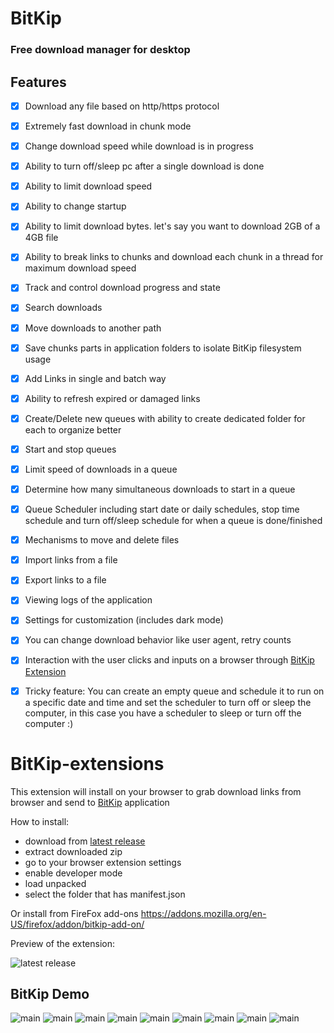 # BitKip
### Free download manager for desktop 

## Features

- [x] Download any file based on http/https protocol
- [x] Extremely fast download in chunk mode
- [x] Change download speed while download is in progress
- [x] Ability to turn off/sleep pc after a single download is done
- [x] Ability to limit download speed
- [x] Ability to change startup
- [x] Ability to limit download bytes. let's say you want to download 2GB of a 4GB file
- [x] Ability to break links to chunks and download each chunk in a thread for maximum download speed
- [x] Track and control download progress and state
- [x] Search downloads
- [x] Move downloads to another path 
- [x] Save chunks parts in application folders to isolate BitKip filesystem usage
- [x] Add Links in single and batch way
- [x] Ability to refresh expired or damaged links
- [x] Create/Delete new queues with ability to create dedicated folder for each to organize better
- [x] Start and stop queues
- [x] Limit speed of downloads in a queue
- [x] Determine how many simultaneous downloads to start in a queue
- [x] Queue Scheduler including start date or daily schedules, stop time schedule and turn off/sleep schedule for when a queue is done/finished
- [x] Mechanisms to move and delete files 
- [x] Import links from a file
- [x] Export links to a file
- [x] Viewing logs of the application
- [x] Settings for customization (includes dark mode)
- [x] You can change download behavior like user agent, retry counts
- [x] Interaction with the user clicks and inputs on a browser through [BitKip Extension](https://github.com/BeanVortex/BitKip-extensions)
- [x] Tricky feature: You can create an empty queue and schedule it to run on a specific date and time and set the scheduler to turn off or sleep the computer, in this case you have a scheduler to sleep or turn off the computer :)


# BitKip-extensions

This extension will install on your browser to grab download links from browser and send to [BitKip](https://github.com/BeanVortex/BitKip) application

How to install:
- download from [latest release](https://github.com/BeanVortex/BitKip/releases/latest)
- extract downloaded zip
- go to your browser extension settings
- enable developer mode
- load unpacked
- select the folder that has manifest.json

Or install from FireFox add-ons
https://addons.mozilla.org/en-US/firefox/addon/bitkip-add-on/

Preview of the extension:

![latest release](https://github.com/BeanVortex/BitKip-extensions/blob/main/src/resources/images/popup.png)


## BitKip Demo

![main](https://github.com/BeanVortex/BitKip/blob/main/readme-img/main.png)
![main](https://github.com/BeanVortex/BitKip/blob/main/readme-img/single.png)
![main](https://github.com/BeanVortex/BitKip/blob/main/readme-img/batch.png)
![main](https://github.com/BeanVortex/BitKip/blob/main/readme-img/batch-list.png)
![main](https://github.com/BeanVortex/BitKip/blob/main/readme-img/queue-settings.png)
![main](https://github.com/BeanVortex/BitKip/blob/main/readme-img/queue-scheduler.png)
![main](https://github.com/BeanVortex/BitKip/blob/main/readme-img/settings-1.png)
![main](https://github.com/BeanVortex/BitKip/blob/main/readme-img/settings-2.png)
![main](https://github.com/BeanVortex/BitKip/blob/main/readme-img/logs.png)


